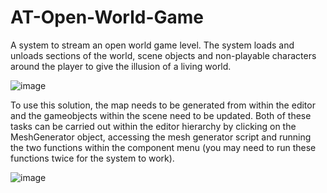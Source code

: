 # AT-Open-World-Game

A system to stream an open world game level. The system loads and unloads sections of the world, scene objects and non-playable characters around the player to give the illusion of a living world.

![image](https://user-images.githubusercontent.com/55785328/161006658-66cbf2fa-aa58-4505-be10-917fe3b08848.png)

To use this solution, the map needs to be generated from within the editor and the gameobjects within the scene need to be updated. Both of these tasks can be carried out within the editor hierarchy by clicking on the MeshGenerator object, accessing the mesh generator script and running the two functions within the component menu (you may need to run these functions twice for the system to work).

![image](https://user-images.githubusercontent.com/55785328/161006925-dba67a14-e0bc-4210-9ffa-81ec69f58104.png)
